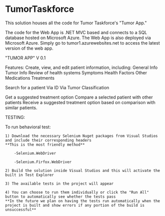 # TumorTaskforce

This solution houses all the code for Tumor Taskforce's "Tumor App."

The code for the Web App is .NET MVC based and connects to a SQL database hosted on Microsoft Azure. 
The Web App is also deployed via Microsoft Azure.
Simply go to tumor1.azurewebsites.net to access the latest version of the web app.


"TUMOR APP"
V 0.1

Features:
Create, view, and edit patient information, including:
	General Info
	Tumor Info
	Review of health systems
	Symptoms
	Health Factors
	Other Medications
	Treatments

Search for a patient
	Via ID
	Via Tumor Classification

Get a suggested treatment option
	Compare a selected patient with other patients
	Receive a suggested treatment option based on comparison with similar patients.


TESTING:

To run behavioral test:

	1) Download the necessary Selenium Nuget packages from Visual Studios and include their corresponding headers
	**This is the most friendly method**
		
		-Selenium.WebDriver
		
		-Selenium.Firfox.WebDriver
		
	2) Build the solution inside Visual Studios and this will activate the built in Test Explorer
	
	3) The available tests in the project will appear
	
	4) You can choose to run them individually or click the "Run All" button to automatically see whether the tests pass
	**In the future we plan on having the tests run automatically when the project is built and show errors if any portion of the build is unsuccessful**
	
	
